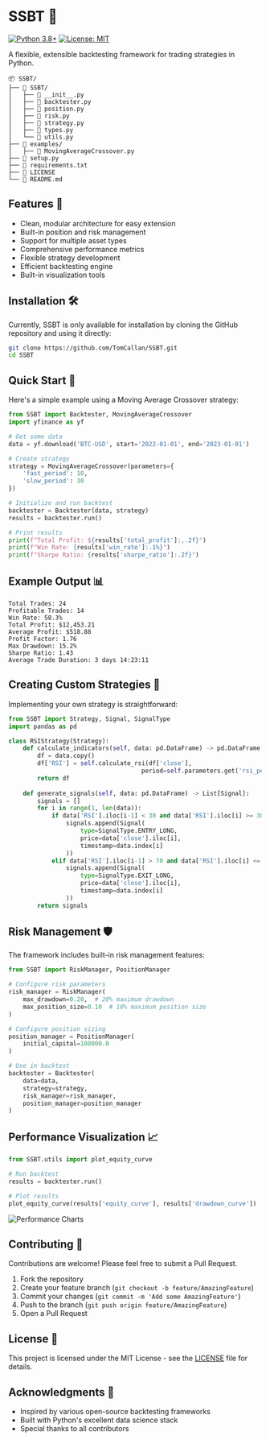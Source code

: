 # SSBT 🚀

[![Python 3.8+](https://img.shields.io/badge/python-3.8+-blue.svg)](https://www.python.org/downloads/)
[![License: MIT](https://img.shields.io/badge/License-MIT-yellow.svg)](https://opensource.org/licenses/MIT)

A flexible, extensible backtesting framework for trading strategies in Python.

```
📦 SSBT/
├── 📂 SSBT/
│   ├── 📄 __init__.py
│   ├── 📄 backtester.py
│   ├── 📄 position.py
│   ├── 📄 risk.py
│   ├── 📄 strategy.py
│   ├── 📄 types.py
│   └── 📄 utils.py
├── 📂 examples/
│   ├── 📄 MovingAverageCrossover.py
├── 📄 setup.py
├── 📄 requirements.txt
├── 📄 LICENSE
└── 📄 README.md
```

## Features 🌟

- Clean, modular architecture for easy extension
- Built-in position and risk management
- Support for multiple asset types
- Comprehensive performance metrics
- Flexible strategy development
- Efficient backtesting engine
- Built-in visualization tools

## Installation 🛠️
Currently, SSBT is only available for installation by cloning the GitHub repository and using it directly:

```bash
git clone https://github.com/TomCallan/SSBT.git  
cd SSBT
```

## Quick Start 🚀

Here's a simple example using a Moving Average Crossover strategy:

```python
from SSBT import Backtester, MovingAverageCrossover
import yfinance as yf

# Get some data
data = yf.download('BTC-USD', start='2022-01-01', end='2023-01-01')

# Create strategy
strategy = MovingAverageCrossover(parameters={
    'fast_period': 10,
    'slow_period': 30
})

# Initialize and run backtest
backtester = Backtester(data, strategy)
results = backtester.run()

# Print results
print(f"Total Profit: ${results['total_profit']:,.2f}")
print(f"Win Rate: {results['win_rate']:.1%}")
print(f"Sharpe Ratio: {results['sharpe_ratio']:.2f}")
```

## Example Output 📊

```
Total Trades: 24
Profitable Trades: 14
Win Rate: 58.3%
Total Profit: $12,453.21
Average Profit: $518.88
Profit Factor: 1.76
Max Drawdown: 15.2%
Sharpe Ratio: 1.43
Average Trade Duration: 3 days 14:23:11
```

## Creating Custom Strategies 🎯

Implementing your own strategy is straightforward:

```python
from SSBT import Strategy, Signal, SignalType
import pandas as pd

class RSIStrategy(Strategy):
    def calculate_indicators(self, data: pd.DataFrame) -> pd.DataFrame:
        df = data.copy()
        df['RSI'] = self.calculate_rsi(df['close'], 
                                     period=self.parameters.get('rsi_period', 14))
        return df
    
    def generate_signals(self, data: pd.DataFrame) -> List[Signal]:
        signals = []
        for i in range(1, len(data)):
            if data['RSI'].iloc[i-1] < 30 and data['RSI'].iloc[i] >= 30:
                signals.append(Signal(
                    type=SignalType.ENTRY_LONG,
                    price=data['close'].iloc[i],
                    timestamp=data.index[i]
                ))
            elif data['RSI'].iloc[i-1] > 70 and data['RSI'].iloc[i] <= 70:
                signals.append(Signal(
                    type=SignalType.EXIT_LONG,
                    price=data['close'].iloc[i],
                    timestamp=data.index[i]
                ))
        return signals
```

## Risk Management 🛡️

The framework includes built-in risk management features:

```python
from SSBT import RiskManager, PositionManager

# Configure risk parameters
risk_manager = RiskManager(
    max_drawdown=0.20,  # 20% maximum drawdown
    max_position_size=0.10  # 10% maximum position size
)

# Configure position sizing
position_manager = PositionManager(
    initial_capital=100000.0
)

# Use in backtest
backtester = Backtester(
    data=data,
    strategy=strategy,
    risk_manager=risk_manager,
    position_manager=position_manager
)
```

## Performance Visualization 📈

```python
from SSBT.utils import plot_equity_curve

# Run backtest
results = backtester.run()

# Plot results
plot_equity_curve(results['equity_curve'], results['drawdown_curve'])
```

![Performance Charts](https://github.com/tomcallan/SSBT/raw/main/docs/images/performance.png)

## Contributing 🤝

Contributions are welcome! Please feel free to submit a Pull Request.

1. Fork the repository
2. Create your feature branch (`git checkout -b feature/AmazingFeature`)
3. Commit your changes (`git commit -m 'Add some AmazingFeature'`)
4. Push to the branch (`git push origin feature/AmazingFeature`)
5. Open a Pull Request

## License 📝

This project is licensed under the MIT License - see the [LICENSE](LICENSE) file for details.

## Acknowledgments 🙏

- Inspired by various open-source backtesting frameworks
- Built with Python's excellent data science stack
- Special thanks to all contributors
